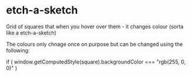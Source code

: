# etch-a-sketch

Grid of squares that when you hover over them - it changes colour (sorta like a etch-a-sketch)

The colours only chnage once on purpose but can be changed using the following:

if (
window.getComputedStyle(square).backgroundColor === "rgb(255, 0, 0)"
)
